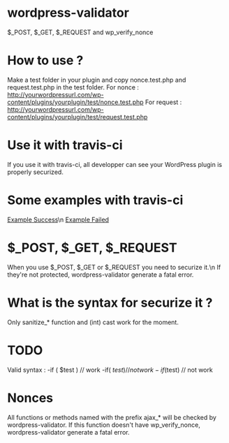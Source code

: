 # wordpress-validator
$_POST, $_GET, $_REQUEST and wp_verify_nonce

# How to use ?
Make a test folder in your plugin and copy nonce.test.php and request.test.php in the test folder.
For nonce : http://yourwordpressurl.com/wp-content/plugins/yourplugin/test/nonce.test.php
For request : http://yourwordpressurl.com/wp-content/plugins/yourplugin/test/request.test.php

# Use it with travis-ci
If you use it with travis-ci, all developper can see your WordPress plugin is properly securized.

# Some examples with travis-ci
[Example Success](https://github.com/labodudev/wordpress-validator/tree/example_success)\n
[Example Failed](https://github.com/labodudev/wordpress-validator/tree/example_failed)

# $_POST, $_GET, $_REQUEST
When you use $_POST, $_GET or $_REQUEST you need to securize it.\n
If they're not protected, wordpress-validator generate a fatal error.

# What is the syntax for securize it ?
Only sanitize_* function and (int) cast work for the moment.

# TODO
Valid syntax :
-if ( $test ) // work
-if( $test ) // not work
-if ($test) // not work

# Nonces
All functions or methods named with the prefix ajax_* will be checked by wordpress-validator.
If this function doesn't have wp_verify_nonce, wordpress-validator generate a fatal error.
